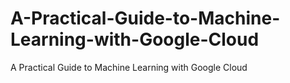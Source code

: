 # A-Practical-Guide-to-Machine-Learning-with-Google-Cloud
A Practical Guide to Machine Learning with Google Cloud
